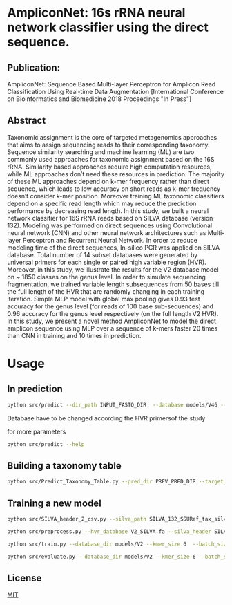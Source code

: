 # AmpliconNet: 16s rRNA neural network classifier using the direct sequence.

## Publication:

AmpliconNet: Sequence Based Multi-layer Perceptron for Amplicon Read Classification Using Real-time Data Augmentation 
[International Conference on Bioinformatics and Biomedicine 2018 Proceedings "In Press"]

## Abstract
Taxonomic assignment is the core of targeted metagenomics approaches that aims to assign sequencing reads to
their corresponding taxonomy. Sequence similarity searching and machine learning (ML) are two commonly used approaches for
taxonomic assignment based on the 16S rRNA. Similarity based approaches require high computation resources, while ML
approaches don’t need these resources in prediction. The majority of these ML approaches depend on k-mer frequency rather than
direct sequence, which leads to low accuracy on short reads as k-mer frequency doesn’t consider k-mer position. Moreover training
ML taxonomic classifiers depend on a specific read length which may reduce the prediction performance by decreasing read length.
In this study, we built a neural network classifier for 16S rRNA reads based on SILVA database (version 132). Modeling was
performed on direct sequences using Convolutional neural network (CNN) and other neural network architectures such as Multi-layer
Perceptron and Recurrent Neural Network. In order to reduce modeling time of the direct sequences, In-silico PCR was applied
on SILVA database. Total number of 14 subset databases were generated by universal primers for each single or paired high
variable region (HVR). Moreover, in this study, we illustrate the results for the V2 database model on ~ 1850 classes on the genus
level. In order to simulate sequencing fragmentation, we trained variable length subsequences from 50 bases till the full length of
the HVR that are randomly changing in each training iteration.
Simple MLP model with global max pooling gives 0.93 test accuracy for the genus level (for reads of 100 base sub-sequences)
and 0.96 accuracy for the genus level respectively (on the full length V2 HVR). In this study, we present a novel method
AmpliconNet to model the direct amplicon sequence using MLP over a sequence of k-mers faster 20 times than CNN in training
and 10 times in prediction.

# Usage

## In prediction

```bash
python src/predict --dir_path INPUT_FASTQ_DIR  --database models/V46 --output_dir OUTPUT_DIRECTORY

```
Database have to be changed according the HVR primersof the study

for more parameters

```bash
python src/predict --help

```

## Building a taxonomy table

```bash
python src/Predict_Taxonomy_Table.py --pred_dir PREV_PRED_DIR --target_rank genus --o-taxa_table AmpliconNet_taxa_table.csv
```

## Training a new model

```bash
python src/SILVA_header_2_csv.py --silva_path SILVA_132_SSURef_tax_silva.fasta  --silva_header SILVA_header_All_Taxa.csv

python src/preprocess.py --hvr_database V2_SILVA.fa --silva_header SILVA_header_All_Taxa.csv --output_dir models/V2

python src/train.py --database_dir models/V2 --kmer_size 6  --batch_size 250 --training_mode mlp_sk

python src/evaluate.py --database_dir models/V2 --kmer_size 6 --batch_size 250  --training_mode mlp_sk
```

## License
[MIT](https://choosealicense.com/licenses/mit/)
